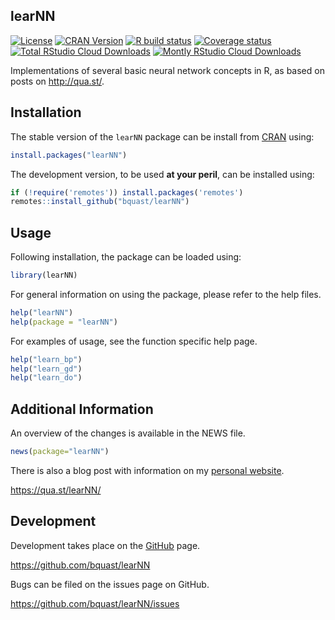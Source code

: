 learNN
-------------
[![License](https://img.shields.io/badge/license-GPLv3-brightgreen.svg?style=flat)](https://www.gnu.org/licenses/gpl-3.0.html)
[![CRAN Version](https://www.r-pkg.org/badges/version/learNN)](https://cran.r-project.org/package=learNN)
[![R build status](https://github.com/bquast/learNN/workflows/R-CMD-check/badge.svg)](https://github.com/bquast/learNN/actions?workflow=R-CMD-check)
[![Coverage status](https://codecov.io/gh/bquast/learNN/branch/master/graph/badge.svg?token=deFpCmSnfW)](https://app.codecov.io/gh/bquast/learNN)
[![Total RStudio Cloud Downloads](https://cranlogs.r-pkg.org/badges/grand-total/learNN?color=brightgreen)](https://cran.r-project.org/package=learNN)
[![Montly RStudio Cloud Downloads](https://cranlogs.r-pkg.org/badges/learNN?color=brightgreen)](https://cran.r-project.org/package=learNN)

Implementations of several basic neural network concepts in R, as based on posts on http://qua.st/.


Installation
-------------
The stable version of the `learNN` package can be install from [CRAN](http://cran.r-project.org/package=learNN) using:

```r
install.packages("learNN")
```

The development version, to be used **at your peril**, can be installed using:

```r
if (!require('remotes')) install.packages('remotes')
remotes::install_github("bquast/learNN")
```


Usage
-------
Following installation, the package can be loaded using:

```r
library(learNN)
```

For general information on using the package, please refer to the help files.

```r
help("learNN")
help(package = "learNN")
```
    
For examples of usage, see the function specific help page.

```r
help("learn_bp")
help("learn_gd")
help("learn_do")
```


Additional Information
-----------------------
An overview of the changes is available in the NEWS file.

```r
news(package="learNN")
```

There is also a blog post with information on my [personal website](http://qua.st/).

https://qua.st/learNN/
 

Development
-------------
Development takes place on the [GitHub](https://github.com/) page.

https://github.com/bquast/learNN

Bugs can be filed on the issues page on GitHub.

https://github.com/bquast/learNN/issues

